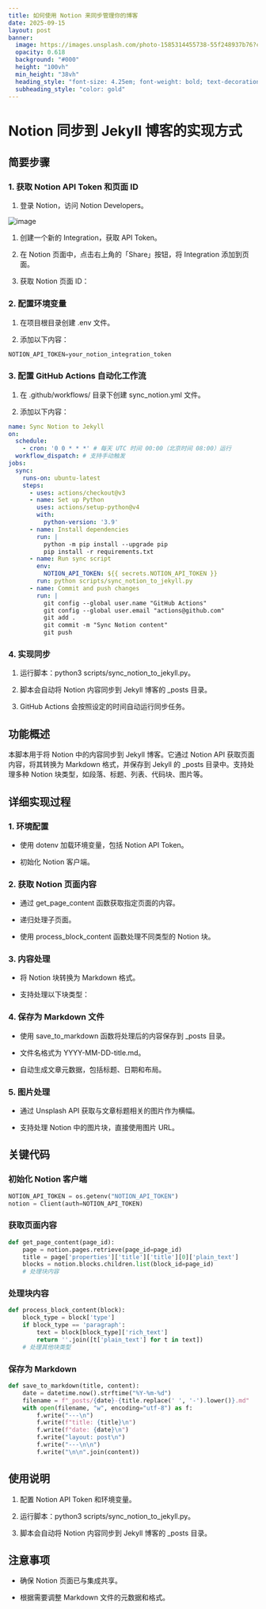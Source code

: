 ```yaml
---
title: 如何使用 Notion 来同步管理你的博客
date: 2025-09-15
layout: post
banner:
  image: https://images.unsplash.com/photo-1585314455738-55f248937b76?crop=entropy&cs=tinysrgb&fit=max&fm=jpg&ixid=M3w2OTIwMzJ8MHwxfHJhbmRvbXx8fHx8fHx8fDE3NTc5NTM2MDN8&ixlib=rb-4.1.0&q=80&w=1080
  opacity: 0.618
  background: "#000"
  height: "100vh"
  min_height: "38vh"
  heading_style: "font-size: 4.25em; font-weight: bold; text-decoration: underline"
  subheading_style: "color: gold"
---
```


# Notion 同步到 Jekyll 博客的实现方式

## 简要步骤

### 1. 获取 Notion API Token 和页面 ID

1. 登录 Notion，访问 Notion Developers。

![image](https://prod-files-secure.s3.us-west-2.amazonaws.com/a7a0cc5a-89b9-4cda-8686-1fba0ca52f40/d19c1afe-dea5-4312-9333-786b0ba83054/image.png?X-Amz-Algorithm=AWS4-HMAC-SHA256&X-Amz-Content-Sha256=UNSIGNED-PAYLOAD&X-Amz-Credential=ASIAZI2LB466Z2DVOHXF%2F20250915%2Fus-west-2%2Fs3%2Faws4_request&X-Amz-Date=20250915T162642Z&X-Amz-Expires=3600&X-Amz-Security-Token=IQoJb3JpZ2luX2VjEAAaCXVzLXdlc3QtMiJHMEUCIQDCKNIAslKoQ6CcSwqNur0KatBxeyFCQQ9cOIrygXxoZgIgcllRT75tONfLsjBWUNfcV2UCkxVW9lte5hOE1pDIv0gq%2FwMIeRAAGgw2Mzc0MjMxODM4MDUiDLvq6jK9FLptuf1QkircA0CNefGKu5atXYZrXoBVETz12RzvTpdrbHuzh5DwrWfosRysEympaW2eK%2FrBoM7kgh3QWRrdH055lBiqaZXS%2F6OgK8vjfiIrXE5Q6moj%2BSEcQ3jTOJaeq2hx2VgVaW130cjSXrr1QMqlukLP8Zcm3SAXpll8k00qYJzZBsGsbufep1FhrR%2B9AW0Evd8ZmbXfKm0FIsW8TxWEwNkUXtJObrWKAnIFYrmbv3p03ccl3mVgI%2BLR4G5APsJLWWxHQ%2FJ4eDvDhbc9nC0rqg63ta5i%2BDEOjpyhmYyWsK0AlYzeB4niwUjOZo4cxFA86ryX5wvIzAG5Aj%2B3%2F8DRzCnzXD2w23EHUdR0SmxOZK%2F3FHMBBuMYF%2BroxokFNNXaoklJNZ7mPZFuaw06RjFJ1e6g2VS0PVvnJmoE5MEnxh5xgu0YIFS%2BbRlutqw1rgN2Ch8bxIn23l2E0aq2bq17hN%2FyUkz9xg6IjtzLpT66nYyXplUVyQWbV6b9xxWaqq4%2Fv5ggH2Dnv8y%2BmdaHxOMPvcqFf9B57sow2kK7u1m7chyTkBJelzzYX9sWLiuHCDlIbJSAtKujKMIyyO6dg2s3KTBghZID4Sl3lG5PMLJKiTmN%2FF7Cgu6e0GVoYTbbDaYjc6tsMPvuoMYGOqUBvXiQb6sK5L87%2FPQ0cwKoNqE6foYaWjViyhmmNpZ25lhdPt3TL91tg7WE%2FvOSVEjChVY6vrW%2BwbFzsYW6XCULKrOanrQI%2FVRpdKCbGv1lLHx0LGZi0nufEaNaSxIlgutT%2BQp3odYy%2BsYxKGjh2lC5zeon8v0NftBZ2VavICw%2Bqsm49A%2FVpXG5SrwteTqnvNLpk3cWAYmtRC5sFXRbAlA4PEPX2cnK&X-Amz-Signature=418219904cf4d95dcce6d38c7530e2a9ae9b56e8e098595db37ced5f5e5227bf&X-Amz-SignedHeaders=host&x-amz-checksum-mode=ENABLED&x-id=GetObject)

1. 创建一个新的 Integration，获取 API Token。

1. 在 Notion 页面中，点击右上角的「Share」按钮，将 Integration 添加到页面。

1. 获取 Notion 页面 ID：


### 2. 配置环境变量

1. 在项目根目录创建 .env 文件。

1. 添加以下内容：

```javascript
NOTION_API_TOKEN=your_notion_integration_token
```

### 3. 配置 GitHub Actions 自动化工作流

1. 在 .github/workflows/ 目录下创建 sync_notion.yml 文件。

1. 添加以下内容：

```yaml
name: Sync Notion to Jekyll
on:
  schedule:
    - cron: '0 0 * * *' # 每天 UTC 时间 00:00（北京时间 08:00）运行
  workflow_dispatch: # 支持手动触发
jobs:
  sync:
    runs-on: ubuntu-latest
    steps:
      - uses: actions/checkout@v3
      - name: Set up Python
        uses: actions/setup-python@v4
        with:
          python-version: '3.9'
      - name: Install dependencies
        run: |
          python -m pip install --upgrade pip
          pip install -r requirements.txt
      - name: Run sync script
        env:
          NOTION_API_TOKEN: ${{ secrets.NOTION_API_TOKEN }}
        run: python scripts/sync_notion_to_jekyll.py
      - name: Commit and push changes
        run: |
          git config --global user.name "GitHub Actions"
          git config --global user.email "actions@github.com"
          git add .
          git commit -m "Sync Notion content"
          git push
```

### 4. 实现同步

1. 运行脚本：python3 scripts/sync_notion_to_jekyll.py。

1. 脚本会自动将 Notion 内容同步到 Jekyll 博客的 _posts 目录。

1. GitHub Actions 会按照设定的时间自动运行同步任务。

## 功能概述

本脚本用于将 Notion 中的内容同步到 Jekyll 博客。它通过 Notion API 获取页面内容，将其转换为 Markdown 格式，并保存到 Jekyll 的 _posts 目录中。支持处理多种 Notion 块类型，如段落、标题、列表、代码块、图片等。

## 详细实现过程

### 1. 环境配置

- 使用 dotenv 加载环境变量，包括 Notion API Token。

- 初始化 Notion 客户端。

### 2. 获取 Notion 页面内容

- 通过 get_page_content 函数获取指定页面的内容。

- 递归处理子页面。

- 使用 process_block_content 函数处理不同类型的 Notion 块。

### 3. 内容处理

- 将 Notion 块转换为 Markdown 格式。

- 支持处理以下块类型：


### 4. 保存为 Markdown 文件

- 使用 save_to_markdown 函数将处理后的内容保存到 _posts 目录。

- 文件名格式为 YYYY-MM-DD-title.md。

- 自动生成文章元数据，包括标题、日期和布局。

### 5. 图片处理

- 通过 Unsplash API 获取与文章标题相关的图片作为横幅。

- 支持处理 Notion 中的图片块，直接使用图片 URL。

## 关键代码

### 初始化 Notion 客户端

```python
NOTION_API_TOKEN = os.getenv("NOTION_API_TOKEN")
notion = Client(auth=NOTION_API_TOKEN)
```

### 获取页面内容

```python
def get_page_content(page_id):
    page = notion.pages.retrieve(page_id=page_id)
    title = page['properties']['title']['title'][0]['plain_text']
    blocks = notion.blocks.children.list(block_id=page_id)
    # 处理块内容
```

### 处理块内容

```python
def process_block_content(block):
    block_type = block['type']
    if block_type == 'paragraph':
        text = block[block_type]['rich_text']
        return ''.join([t['plain_text'] for t in text])
    # 处理其他块类型
```

### 保存为 Markdown

```python
def save_to_markdown(title, content):
    date = datetime.now().strftime("%Y-%m-%d")
    filename = f"_posts/{date}-{title.replace(' ', '-').lower()}.md"
    with open(filename, "w", encoding="utf-8") as f:
        f.write("---\n")
        f.write(f"title: {title}\n")
        f.write(f"date: {date}\n")
        f.write("layout: post\n")
        f.write("---\n\n")
        f.write("\n\n".join(content))
```

## 使用说明

1. 配置 Notion API Token 和环境变量。

1. 运行脚本：python3 scripts/sync_notion_to_jekyll.py。

1. 脚本会自动将 Notion 内容同步到 Jekyll 博客的 _posts 目录。

## 注意事项

- 确保 Notion 页面已与集成共享。

- 根据需要调整 Markdown 文件的元数据和格式。